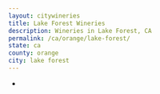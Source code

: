 ```yaml
---
layout: citywineries
title: Lake Forest Wineries
description: Wineries in Lake Forest, CA
permalink: /ca/orange/lake-forest/
state: ca
county: orange
city: lake forest
---
```

-
